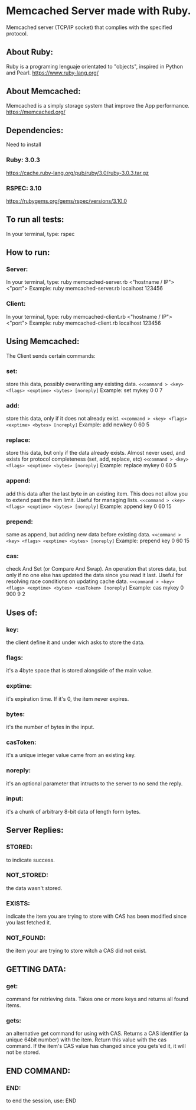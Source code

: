 # Memcached Server made with Ruby.

Memcached server (TCP/IP socket) that complies with the specified protocol.

## About Ruby: 
Ruby is a programing lenguaje orientated to "objects", inspired in Python and Pearl.
https://www.ruby-lang.org/

## About Memcached:
Memcached is a simply storage system that improve the App performance.
https://memcached.org/

## Dependencies:
Need to install
### Ruby: 3.0.3
https://cache.ruby-lang.org/pub/ruby/3.0/ruby-3.0.3.tar.gz

### RSPEC: 3.10
https://rubygems.org/gems/rspec/versions/3.10.0

## To run all tests:
In your terminal, type: rspec

## How to run:
### Server:
In your terminal, type: ruby memcached-server.rb <"hostname / IP"> <"port">
Example: ruby memcached-server.rb localhost 123456
### Client:
In your terminal, type: ruby memcached-client.rb <"hostname / IP"> <"port">
Example: ruby memcached-client.rb localhost 123456
## Using Memcached:
The Client sends certain commands:

### set:
store this data, possibly overwriting any existing data. 
```<<command > <key> <flags> <exptime> <bytes> [noreply]```
Example: set mykey 0 0 7
### add: 
store this data, only if it does not already exist.
```<<command > <key> <flags> <exptime> <bytes> [noreply]```
Example: add newkey 0 60 5

### replace: 
store this data, but only if the data already exists. Almost never used, and exists for protocol completeness (set, add, replace, etc)
```<<command > <key> <flags> <exptime> <bytes> [noreply]```
Example: replace mykey 0 60 5

### append: 
add this data after the last byte in an existing item. This does not allow you to extend past the item limit. Useful for managing lists.
```<<command > <key> <flags> <exptime> <bytes> [noreply]```
Example: append key 0 60 15

### prepend: 
same as append, but adding new data before existing data.
```<<command > <key> <flags> <exptime> <bytes> [noreply]```
Example: prepend key 0 60 15

### cas: 
check And Set (or Compare And Swap). An operation that stores data, but only if no one else has updated the data since you read it last. Useful for resolving race conditions on updating cache data.
```<<command > <key> <flags> <exptime> <bytes> <casToken> [noreply]```
Example: cas mykey 0 900 9 2

## Uses of:

### key: 
the client define it and under wich asks to store the data.

### flags: 
it's a 4byte space that is stored alongside of the main value.

### exptime: 
it's expiration time. If it's 0, the item never expires.

### bytes: 
it's the number of bytes in the input.

### casToken: 
it's a unique integer value came from an existing key.

### noreply: 
it's an optional parameter that intructs to the server to no send the reply.

### input: 
it's a chunk of arbitrary 8-bit data of length form bytes.

## Server Replies:

### STORED: 
to indicate success.

### NOT_STORED: 
the data wasn't stored.

### EXISTS: 
indicate the item you are trying to store with CAS has been modified since you last fetched it.

### NOT_FOUND: 
the item your are trying to store witch a CAS did not exist.

## GETTING DATA:

### get: 
command for retrieving data. Takes one or more keys and returns all found items.

### gets: 
an alternative get command for using with CAS. Returns a CAS identifier (a unique 64bit number) with the item. Return this value with the cas command. If the item's CAS value has changed since you gets'ed it, it will not be stored.

## END COMMAND:

### END: 
to end the session, use: END